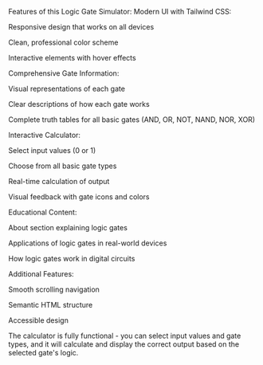 Features of this Logic Gate Simulator:
Modern UI with Tailwind CSS:

Responsive design that works on all devices

Clean, professional color scheme

Interactive elements with hover effects

Comprehensive Gate Information:

Visual representations of each gate

Clear descriptions of how each gate works

Complete truth tables for all basic gates (AND, OR, NOT, NAND, NOR, XOR)

Interactive Calculator:

Select input values (0 or 1)

Choose from all basic gate types

Real-time calculation of output

Visual feedback with gate icons and colors

Educational Content:

About section explaining logic gates

Applications of logic gates in real-world devices

How logic gates work in digital circuits

Additional Features:

Smooth scrolling navigation

Semantic HTML structure

Accessible design

The calculator is fully functional - you can select input values and gate types, and it will calculate and display the correct output based on the selected gate's logic.
